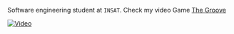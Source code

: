 Software engineering student at `INSAT`.
Check my video Game [The Groove](https://sandramourali.itch.io/thegroove)

[![Video](https://img.youtube.com/vi/4tVvPJVFfxs/0.jpg)](https://www.youtube.com/watch?v=4tVvPJVFfxs)
